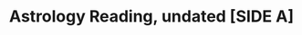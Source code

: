 ---
layout: manifest
title: Astrology Reading, undated [SIDE A]
manifest_name: astrology-reading-undated

---